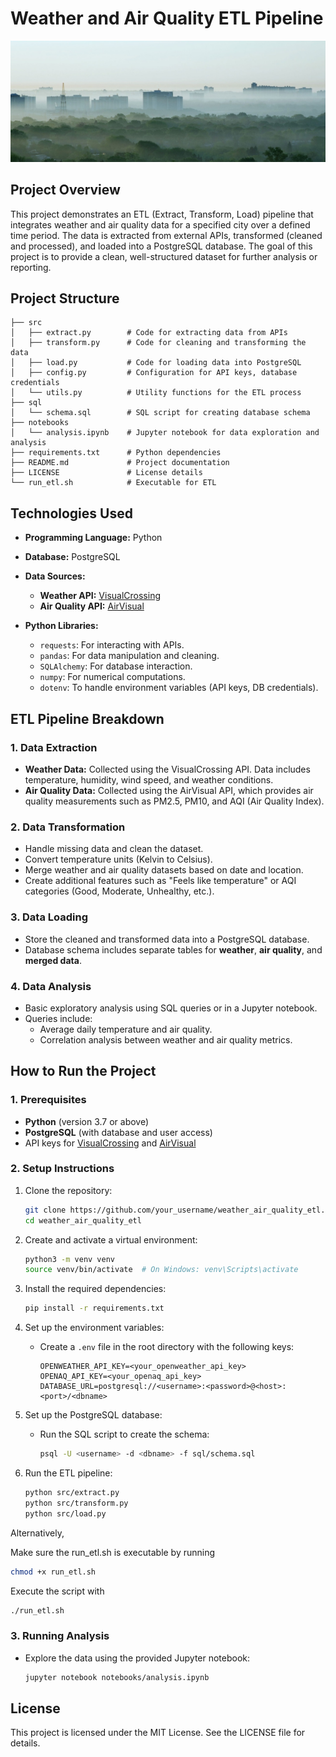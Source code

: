 # **Weather and Air Quality ETL Pipeline**

![](bground.jpg)

## **Project Overview**

This project demonstrates an ETL (Extract, Transform, Load) pipeline that integrates weather and air quality data for a specified city over a defined time period. The data is extracted from external APIs, transformed (cleaned and processed), and loaded into a PostgreSQL database. The goal of this project is to provide a clean, well-structured dataset for further analysis or reporting.

## **Project Structure**
```
├── src
│   ├── extract.py        # Code for extracting data from APIs
│   ├── transform.py      # Code for cleaning and transforming the data
│   ├── load.py           # Code for loading data into PostgreSQL
│   ├── config.py         # Configuration for API keys, database credentials
│   └── utils.py          # Utility functions for the ETL process
├── sql
│   └── schema.sql        # SQL script for creating database schema
├── notebooks
│   └── analysis.ipynb    # Jupyter notebook for data exploration and analysis
├── requirements.txt      # Python dependencies
├── README.md             # Project documentation
├── LICENSE               # License details
└── run_etl.sh            # Executable for ETL
```

## **Technologies Used**
- **Programming Language:** Python
- **Database:** PostgreSQL
- **Data Sources:**
  - **Weather API:** [VisualCrossing](https://www.visualcrossing.com/)
  - **Air Quality API:** [AirVisual](https://www.iqair.com/)

- **Python Libraries:**
  - `requests`: For interacting with APIs.
  - `pandas`: For data manipulation and cleaning.
  - `SQLAlchemy`: For database interaction.
  - `numpy`: For numerical computations.
  - `dotenv`: To handle environment variables (API keys, DB credentials).

## **ETL Pipeline Breakdown**

### **1. Data Extraction**
- **Weather Data:** Collected using the VisualCrossing API. Data includes temperature, humidity, wind speed, and weather conditions.
- **Air Quality Data:** Collected using the AirVisual API, which provides air quality measurements such as PM2.5, PM10, and AQI (Air Quality Index).
  
### **2. Data Transformation**
- Handle missing data and clean the dataset.
- Convert temperature units (Kelvin to Celsius).
- Merge weather and air quality datasets based on date and location.
- Create additional features such as "Feels like temperature" or AQI categories (Good, Moderate, Unhealthy, etc.).

### **3. Data Loading**
- Store the cleaned and transformed data into a PostgreSQL database.
- Database schema includes separate tables for **weather**, **air quality**, and **merged data**.

### **4. Data Analysis**
- Basic exploratory analysis using SQL queries or in a Jupyter notebook.
- Queries include:
  - Average daily temperature and air quality.
  - Correlation analysis between weather and air quality metrics.

## **How to Run the Project**

### **1. Prerequisites**
- **Python** (version 3.7 or above)
- **PostgreSQL** (with database and user access)
- API keys for [VisualCrossing](https://www.visualcrossing.com/) and [AirVisual](https://www.iqair.com/)

### **2. Setup Instructions**

1. Clone the repository:
   ```bash
   git clone https://github.com/your_username/weather_air_quality_etl.git
   cd weather_air_quality_etl
   ```

2. Create and activate a virtual environment:
   ```bash
   python3 -m venv venv
   source venv/bin/activate  # On Windows: venv\Scripts\activate
   ```

3. Install the required dependencies:
   ```bash
   pip install -r requirements.txt
   ```

4. Set up the environment variables:
   - Create a `.env` file in the root directory with the following keys:
     ```
     OPENWEATHER_API_KEY=<your_openweather_api_key>
     OPENAQ_API_KEY=<your_openaq_api_key>
     DATABASE_URL=postgresql://<username>:<password>@<host>:<port>/<dbname>
     ```

5. Set up the PostgreSQL database:
   - Run the SQL script to create the schema:
     ```bash
     psql -U <username> -d <dbname> -f sql/schema.sql
     ```

6. Run the ETL pipeline:
   ```bash
   python src/extract.py
   python src/transform.py
   python src/load.py
   ```
  
  Alternatively,
  
  Make sure the run_etl.sh is executable by running
  ```bash
  chmod +x run_etl.sh
  ```
  Execute the script with
  ```bash
  ./run_etl.sh
  ```

### **3. Running Analysis**
- Explore the data using the provided Jupyter notebook:
  ```bash
  jupyter notebook notebooks/analysis.ipynb
  ```

## **License**
This project is licensed under the MIT License. See the LICENSE file for details.
